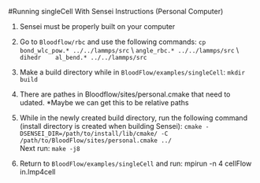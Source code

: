 #Running singleCell With Sensei Instructions (Personal Computer)

1. Sensei must be properly built on your computer

2. Go to `Bloodflow/rbc` and use the following commands: `cp bond_wlc_pow.* ../../lammps/src` \ `angle_rbc.* ../../lammps/src` \ `dihedr    al_bend.* ../../lammps/src`

3. Make a build directory while in `BloodFlow/examples/singleCell`: `mkdir build`

4. There are pathes in Bloodflow/sites/personal.cmake that need to udated. *Maybe we can get this to be relative paths

5. While in the newly created build directory, run the following command (install directory is created when building Sensei): `cmake -DSENSEI_DIR=/path/to/install/lib/cmake/ -C /path/to/BloodFlow/sites/personal.cmake ../`\
Next run: `make -j8`

6. Return to `BloodFlow/examples/singleCell` and run: mpirun -n 4 cellFlow in.lmp4cell
